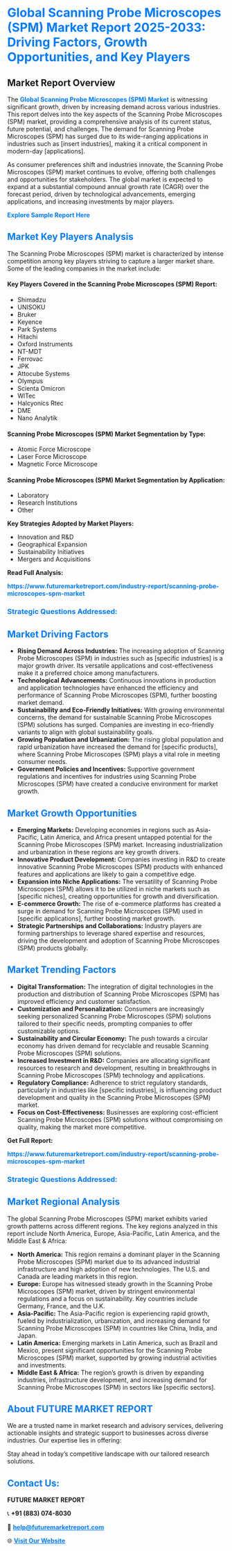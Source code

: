 <h1 style="color: #007BFF;">Global Scanning Probe Microscopes (SPM) Market Report 2025-2033: Driving Factors, Growth Opportunities, and Key Players</h1>

<section id="overview">
<h2>Market Report Overview</h2>
<p>The <a href="https://www.futuremarketreport.com/industry-report/scanning-probe-microscopes-spm-market" style="color: #007BFF; text-decoration: none;"><strong>Global Scanning Probe Microscopes (SPM) Market</strong></a> is witnessing significant growth, driven by increasing demand across various industries. This report delves into the key aspects of the Scanning Probe Microscopes (SPM) market, providing a comprehensive analysis of its current status, future potential, and challenges. The demand for Scanning Probe Microscopes (SPM) has surged due to its wide-ranging applications in industries such as [insert industries], making it a critical component in modern-day [applications].</p>
<p>As consumer preferences shift and industries innovate, the Scanning Probe Microscopes (SPM) market continues to evolve, offering both challenges and opportunities for stakeholders. The global market is expected to expand at a substantial compound annual growth rate (CAGR) over the forecast period, driven by technological advancements, emerging applications, and increasing investments by major players.</p>
</section>

<section id="overview">
<p><a href="https://www.futuremarketreport.com/request-sample/reportId=85361" style="color: #007BFF; text-decoration: none;"><strong>Explore Sample Report Here</strong></a></p>
</section>

<section id="key-players">
<h2 style="color: #007BFF;">Market Key Players Analysis</h2>
<p>The Scanning Probe Microscopes (SPM) market is characterized by intense competition among key players striving to capture a larger market share. Some of the leading companies in the market include:</p>
<h4>Key Players Covered in the Scanning Probe Microscopes (SPM) Report:</h4>
<ul><li>Shimadzu</li><li>UNISOKU</li><li>Bruker</li><li>Keyence</li><li>Park Systems</li><li>Hitachi</li><li>Oxford Instruments</li><li>NT-MDT</li><li>Ferrovac</li><li>JPK</li><li>Attocube Systems</li><li>Olympus</li><li>Scienta Omicron</li><li>WlTec</li><li>Halcyonics Rtec</li><li>DME</li><li>Nano Analytik</li></ul>
<h4>Scanning Probe Microscopes (SPM) Market Segmentation by Type:</h4>
<ul><li>Atomic Force Microscope</li><li>Laser Force Microscope</li><li>Magnetic Force Microscope</li></ul>

<h4>Scanning Probe Microscopes (SPM) Market Segmentation by Application:</h4>
<ul><li>Laboratory</li><li>Research Institutions</li><li>Other</li></ul>
<p><strong>Key Strategies Adopted by Market Players:</strong></p>
<ul>
<li>Innovation and R&D</li>
<li>Geographical Expansion</li>
<li>Sustainability Initiatives</li>
<li>Mergers and Acquisitions</li>
</ul>
</section>

<section>
<p><strong>Read Full Analysis: </strong></p><a href="https://www.futuremarketreport.com/industry-report/scanning-probe-microscopes-spm-market" style="color: #007BFF; text-decoration: none;"><strong>https://www.futuremarketreport.com/industry-report/scanning-probe-microscopes-spm-market</strong></a>
<h3 style="color: #007BFF;">Strategic Questions Addressed:</h3>
</section>

<section id="driving-factors">
<h2 style="color: #007BFF;">Market Driving Factors</h2>
<ul>
<li><strong>Rising Demand Across Industries:</strong> The increasing adoption of Scanning Probe Microscopes (SPM) in industries such as [specific industries] is a major growth driver. Its versatile applications and cost-effectiveness make it a preferred choice among manufacturers.</li>
<li><strong>Technological Advancements:</strong> Continuous innovations in production and application technologies have enhanced the efficiency and performance of Scanning Probe Microscopes (SPM), further boosting market demand.</li>
<li><strong>Sustainability and Eco-Friendly Initiatives:</strong> With growing environmental concerns, the demand for sustainable Scanning Probe Microscopes (SPM) solutions has surged. Companies are investing in eco-friendly variants to align with global sustainability goals.</li>
<li><strong>Growing Population and Urbanization:</strong> The rising global population and rapid urbanization have increased the demand for [specific products], where Scanning Probe Microscopes (SPM) plays a vital role in meeting consumer needs.</li>
<li><strong>Government Policies and Incentives:</strong> Supportive government regulations and incentives for industries using Scanning Probe Microscopes (SPM) have created a conducive environment for market growth.</li>
</ul>
</section>

<section id="growth-opportunities">
<h2 style="color: #007BFF;">Market Growth Opportunities</h2>
<ul>
<li><strong>Emerging Markets:</strong> Developing economies in regions such as Asia-Pacific, Latin America, and Africa present untapped potential for the Scanning Probe Microscopes (SPM) market. Increasing industrialization and urbanization in these regions are key growth drivers.</li>
<li><strong>Innovative Product Development:</strong> Companies investing in R&D to create innovative Scanning Probe Microscopes (SPM) products with enhanced features and applications are likely to gain a competitive edge.</li>
<li><strong>Expansion into Niche Applications:</strong> The versatility of Scanning Probe Microscopes (SPM) allows it to be utilized in niche markets such as [specific niches], creating opportunities for growth and diversification.</li>
<li><strong>E-commerce Growth:</strong> The rise of e-commerce platforms has created a surge in demand for Scanning Probe Microscopes (SPM) used in [specific applications], further boosting market growth.</li>
<li><strong>Strategic Partnerships and Collaborations:</strong> Industry players are forming partnerships to leverage shared expertise and resources, driving the development and adoption of Scanning Probe Microscopes (SPM) products globally.</li>
</ul>
</section>

<section id="trending-factors">
<h2 style="color: #007BFF;">Market Trending Factors</h2>
<ul>
<li><strong>Digital Transformation:</strong> The integration of digital technologies in the production and distribution of Scanning Probe Microscopes (SPM) has improved efficiency and customer satisfaction.</li>
<li><strong>Customization and Personalization:</strong> Consumers are increasingly seeking personalized Scanning Probe Microscopes (SPM) solutions tailored to their specific needs, prompting companies to offer customizable options.</li>
<li><strong>Sustainability and Circular Economy:</strong> The push towards a circular economy has driven demand for recyclable and reusable Scanning Probe Microscopes (SPM) solutions.</li>
<li><strong>Increased Investment in R&D:</strong> Companies are allocating significant resources to research and development, resulting in breakthroughs in Scanning Probe Microscopes (SPM) technology and applications.</li>
<li><strong>Regulatory Compliance:</strong> Adherence to strict regulatory standards, particularly in industries like [specific industries], is influencing product development and quality in the Scanning Probe Microscopes (SPM) market.</li>
<li><strong>Focus on Cost-Effectiveness:</strong> Businesses are exploring cost-efficient Scanning Probe Microscopes (SPM) solutions without compromising on quality, making the market more competitive.</li>
</ul>
</section>

<section>
<p><strong>Get Full Report: </strong></p><a href="https://www.futuremarketreport.com/industry-report/scanning-probe-microscopes-spm-market" style="color: #007BFF; text-decoration: none;"><strong>https://www.futuremarketreport.com/industry-report/scanning-probe-microscopes-spm-market</strong></a>
<h3 style="color: #007BFF;">Strategic Questions Addressed:</h3>
</section>


<section id="regional-analysis">
<h2 style="color: #007BFF;">Market Regional Analysis</h2>
<p>The global Scanning Probe Microscopes (SPM) market exhibits varied growth patterns across different regions. The key regions analyzed in this report include North America, Europe, Asia-Pacific, Latin America, and the Middle East & Africa:</p>
<ul>
<li><strong>North America:</strong> This region remains a dominant player in the Scanning Probe Microscopes (SPM) market due to its advanced industrial infrastructure and high adoption of new technologies. The U.S. and Canada are leading markets in this region.</li>
<li><strong>Europe:</strong> Europe has witnessed steady growth in the Scanning Probe Microscopes (SPM) market, driven by stringent environmental regulations and a focus on sustainability. Key countries include Germany, France, and the U.K.</li>
<li><strong>Asia-Pacific:</strong> The Asia-Pacific region is experiencing rapid growth, fueled by industrialization, urbanization, and increasing demand for Scanning Probe Microscopes (SPM) in countries like China, India, and Japan.</li>
<li><strong>Latin America:</strong> Emerging markets in Latin America, such as Brazil and Mexico, present significant opportunities for the Scanning Probe Microscopes (SPM) market, supported by growing industrial activities and investments.</li>
<li><strong>Middle East & Africa:</strong> The region’s growth is driven by expanding industries, infrastructure development, and increasing demand for Scanning Probe Microscopes (SPM) in sectors like [specific sectors].</li>
</ul>
</section>

<footer>
<h2 style="color: #007BFF;">About FUTURE MARKET REPORT</h2>
<p>We are a trusted name in market research and advisory services, delivering actionable insights and strategic support to businesses across diverse industries. Our expertise lies in offering:</p>

<p>Stay ahead in today’s competitive landscape with our tailored research solutions.</p>

<h2 style="color: #007BFF;">Contact Us:</h2>
<p><strong>FUTURE MARKET REPORT</strong></p>
<p>📞 <strong>+91 (883) 074-8030</strong></p>
<p>📧 <strong><a href="mailto:help@futuremarketreport.com" style="color: #007BFF;">help@futuremarketreport.com</a></strong></p>
<p>🌐 <strong><a href="https://www.futuremarketreport.com/" style="color: #007BFF;">Visit Our Website</a></strong></p>
</footer>